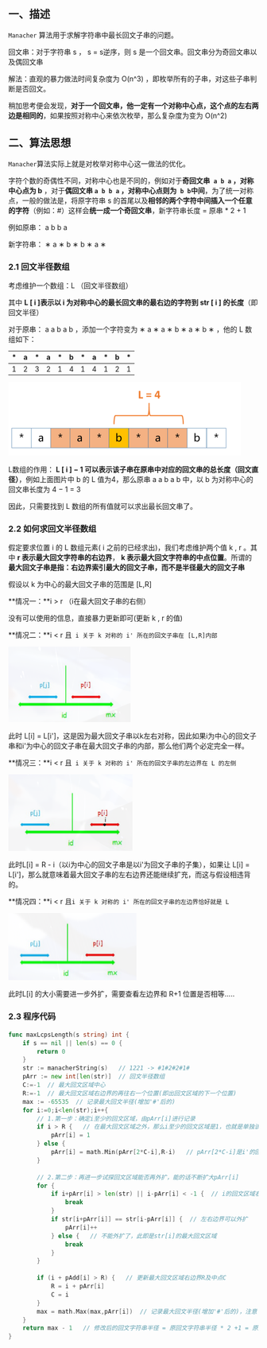 ## 一、描述

`Manacher` 算法用于求解字符串中最长回文子串的问题。

回文串：对于字符串 s ， s = s逆序，则 s 是一个回文串。回文串分为奇回文串以及偶回文串


解法：直观的暴力做法时间复杂度为 O(n^3) ，即枚举所有的子串，对这些子串判断是否回文。

稍加思考便会发现，**对于一个回文串，他一定有一个对称中心点，这个点的左右两边是相同的**，如果按照对称中心来依次枚举，那么复杂度为变为 O(n^2) 

## 二、算法思想

`Manacher`算法实际上就是对枚举对称中心这一做法的优化。

字符个数的奇偶性不同，对称中心也是不同的，例如对于**奇回文串` a b a` ，对称中心点为 b** ，对于**偶回文串 `a b b a` ，对称中心点则为` b b`中间**，为了统一对称点，一般的做法是，将原字符串 s 的首尾以及**相邻的两个字符中间插入一个任意的字符**（例如：#）这样会**统一成一个奇回文串**，新字符串长度 = 原串 * 2 + 1

例如原串： a b b a 

新字符串： ∗ a ∗ b ∗ b ∗ a ∗ 


### 2.1 回文半径数组

考虑维护一个数组：L （回文半径数组）

其中 **L [ i ]表示以 i 为对称中心的最长回文串的最右边的字符到 str [ i ] 的长度**（即回文半径）

对于原串： a a b a b  ，添加一个字符变为 ∗ a ∗ a ∗ b ∗ a ∗ b ∗  ，他的 L 数组如下：


| *    | a    | *    | a    | *    | b    | *    | a    | *    | b    | *    |
| ---- | ---- | ---- | ---- | ---- | ---- | ---- | ---- | ---- | ---- | ---- |
| 1    | 2    | 3    | 2    | 1    | 4    | 1    | 4    | 1    | 2    | 1    |

<img src="20.manacher算法.assets/image-20230415203740886.png" alt="image-20230415203740886" style="zoom:50%;" />

L数组的作用： **L [ i ] − 1 可以表示该子串在原串中对应的回文串的总长度（回文直径）**，例如上面图片中 b  的 L  值为4，那么原串 a a b a b 中，以 b 为对称中心的回文串长度为 4 − 1 = 3 

因此，只需要找到  L 数组的所有值就可以求出最长回文串了。

### 2.2 如何求回文半径数组

假定要求位置 i  的 L 数组元素( i  之前的已经求出)，我们考虑维护两个值 k , r 。其中 **r 表示最大回文字符串的右边界**， **k  表示最大回文字符串的中点位置**。所谓的**最大回文子串是指：右边界索引最大的回文子串，而不是半径最大的回文子串**

假设以 k 为中心的最大回文子串的范围是 [L,R]

**情况一：**i > r  （i在最大回文子串的右侧）

没有可以使用的信息，直接暴力更新即可(更新 k , r  的值)

**情况二：**i < r 且` i 关于 k 对称的 i' 所在的回文子串在 [L,R]内部`

<img src="20.manacher算法.assets/image-20230415205919140.png" alt="image-20230415205919140" style="zoom:50%;" />

此时 L[i] = L[i']，这是因为最大回文子串以k左右对称，因此如果i为中心的回文子串和i'为中心的回文子串在最大回文子串的内部，那么他们两个必定完全一样。

**情况三：**i < r 且` i 关于 k 对称的 i' 所在的回文子串的左边界在 L 的左侧`

<img src="20.manacher算法.assets/image-20230415205939609.png" alt="image-20230415205939609" style="zoom:50%;" />

此时L[i] = R - i（以i为中心的回文子串是以i'为回文子串的子集），如果让 L[i] = L[i']，那么就意味着最大回文子串的左右边界还能继续扩充，而这与假设相违背的。

**情况四：**i < r 且` i 关于 k 对称的 i' 所在的回文子串的左边界恰好就是 L `

<img src="20.manacher算法.assets/image-20230415210001925.png" alt="image-20230415210001925" style="zoom:50%;" />

此时L[i] 的大小需要进一步外扩，需要查看左边界和 R+1 位置是否相等.....

### 2.3 程序代码

```go
func maxLcpsLength(s string) int {
    if s == nil || len(s) == 0 {
        return 0
    }
    str := manacherString(s)   // 1221 -> #1#2#2#1#
    pArr := new int[len(str)]  // 回文半径数组
    C:=-1  // 最大回文区域中心
    R:=-1  // 最大回文区域右边界的再往右一个位置(即出回文区域的下一个位置)
    max := -65535  // 记录最大回文半径(增加'#'后的)
    for i:=0;i<len(str);i++{ 
        // 1.第一步：确定i至少的回文区域，由pArr[i]进行记录
        if i > R {   // 在最大回文区域之外，那么i至少的回文区域是1，也就是单独该字符本身构成的字符串
            pArr[i] = 1
        } else {
            pArr[i] = math.Min(pArr[2*C-i],R-i)   // pArr[2*C-i]是i'的回文半径，因为 i+i'/2 = C
        }
        
        // 2.第二步：再进一步试探回文区域能否再外扩，能的话不断扩大pArr[i]
        for {
            if i+pArr[i] > len(str) || i-pArr[i] < -1 {  // i的回文区域右边界或左边界溢出
                break
            }
            if str[i+pArr[i]] == str[i-pArr[i]] {  // 左右边界可以外扩
                pArr[i]++
            } else {   // 不能外扩了，此即是str[i]的最大回文区域
                break
            }
        }
        
        if (i + pAdd[i] > R) {   // 更新最大回文区域右边界R及中点C
            R = i + pArr[i]
            C = i
        }
        max = math.Max(max,pArr[i])  // 记录最大回文半径(增加'#'后的)，注意：最大回文半径不是指最大回文区域的半径
    }
    return max - 1   // 修改后的回文字符串半径 = 原回文字符串半径 * 2 +1 = 原回文字符串直径(总长度) +1
}
```

